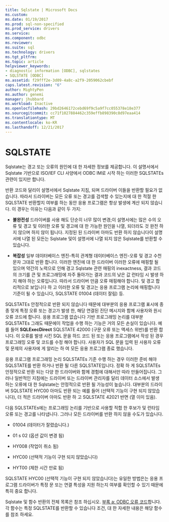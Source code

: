 ```yaml
---
title: Sqlstate | Microsoft Docs
ms.custom: 
ms.date: 01/19/2017
ms.prod: sql-non-specified
ms.prod_service: drivers
ms.service: 
ms.component: odbc
ms.reviewer: 
ms.suite: sql
ms.technology: drivers
ms.tgt_pltfrm: 
ms.topic: article
helpviewer_keywords:
- diagnostic information [ODBC], sqlstates
- SQLSTATE [ODBC]
ms.assetid: f29fff2e-3d09-4a8c-a2f9-2059062cbebf
caps.latest.revision: "6"
author: MightyPen
ms.author: genemi
manager: jhubbard
ms.workload: Inactive
ms.openlocfilehash: 29bd2646172cebd69f9c5a9f7cc055378e18e377
ms.sourcegitcommit: cc71f1027884462c359effb898390c8d97eaa414
ms.translationtype: MT
ms.contentlocale: ko-KR
ms.lasthandoff: 12/21/2017
---
```

# <a name="sqlstates"></a>SQLSTATE
Sqlstate는 경고 또는 오류의 원인에 대 한 자세한 정보를 제공합니다. 이 설명서에서 Sqlstate 기반으로 ISO/IEF CLI 사양에서 ODBC IM로 시작 하는 이러한 SQLSTATEs 관련이 있지만 합니다.  
  
 반환 코드와 달리이 설명서에서 Sqlstate 지침, 되며 드라이버 이들을 반환할 필요가 없습니다. 따라서 드라이버는 모든 오류 또는 경고를 검색할 수 있는지에 대 한 적절 한 SQLSTATE 반환할지 여부를 하는 동안 응용 프로그램은 항상 발생에 계산 되지 않습니다. 이 경우는 이유는 다음과 같이 두 가지:  
  
-   **불완전성** 드라이버를 사용 해도 단순히 너무 많이 변경;이 설명서에는 많은 수의 오류 및 경고 및 이러한 오류 및 경고에 대 한 가능한 원인을 나열, 되더라도 것 완전 하지 않으며 하지 않이 됩니다. 지정된 된 드라이버 아마도 반환 하지 않습니다이 설명서에 나열 된 모든는 Sqlstate 및이 설명서에 나열 되지 않은 Sqlstate를 반환할 수 있습니다.  
  
-   **복잡성** 일부 데이터베이스 엔진-특히 관계형 데이터베이스 엔진-오류 및 경고 수천 문자 그대로 반환 합니다. 이러한 엔진에 대 한 드라이버 이러한 오류에 매핑할 될 있으며 약간의 노력으로 인해 경고 Sqlstate 관련 매핑의 inexactness, 결과 코드의 크기를 큰 및 프로그래밍에 자주 돌아가는 결과 코드의 낮은 값 런타임 시 발생 하지 해야 하는 오류입니다. 따라서 드라이버 만큼 오류 매핑해야 합니다. 및 경고 합리적으로 보입니다 하 고 이러한 오류 및 경고는 응용 프로그램 논리에 매핑합니다 기준이 될 수 있습니다, SQLSTATE 01004 (데이터 잘림) 등.  
  
 SQLSTATEs 안정적으로 반환 되지 않습니다 때문에 대부분의 응용 프로그램 표시에 종종 맞게 특정 오류 또는 경고가 발생 한, 해당 연결된 진단 메시지와 함께 사용자와 원시 오류 코드에 합니다. 응용 프로그램 없습니다 기반 프로그래밍 논리를 대부분 SQLSTATEs 그래도 때문에이 작업을 수행 하는 기능은 거의 모든 손실이 있습니다. 예를 들어 **SQLExecDirect** SQLSTATE 42000 (구문 오류 또는 액세스 위반)를 반환 합니다. 이 오류를 발생 시킨 SQL 문을 하드 코드 된 또는 응용 프로그램에서 작성 된 경우 프로그래밍 오류 및 코드를 수정 해야 합니다. 사용자가 SQL 문을 입력 된 사용자 오류 및 문제의 사용자에 게 알리는 하 여 모든 응용 프로그램 종료 했습니다.  
  
 응용 프로그램 프로그래밍 논리 SQLSTATEs 기준 수행 하는 경우 이러한 준비 해야 SQLSTATE를 반환 하거나 반환 될 다른 SQLSTATE입니다. 정확 하 게 SQLSTATEs 안정적으로 반환 되는 다양 한 드라이버와 함께 경험에 대해서만 따라 만들어집니다. 그러나 일반적인 지침에는 드라이버 또는 드라이버 관리자를 달리 데이터 소스에서 발생 하는 오류에 대 한 Sqlstate는 안정적으로 반환 될 가능성이 높습니다. 대부분의 드라이버 SQLSTATE HYC00 아마도 반환 되는 예를 들어 (선택적 기능이 구현 되지 않았습니다), 더 적은 드라이버 아마도 반환 하 고 SQLSTATE 42021 반면 (열 이미 있음).  
  
 다음 SQLSTATEs에는 프로그래밍 논리를 기반으로 사용할 적합 한 후보가 및 런타임 오류 또는 경고를 나타냅니다. 그러나 모든 드라이버를 반환 하지 않을 수도가 있습니다.  
  
-   01004 (데이터가 잘렸습니다.)  
  
-   01 s 02 (옵션 값이 변경 됨)  
  
-   HY008 (작업이 취소 됨)  
  
-   HYC00 (선택적 기능이 구현 되지 않았습니다)  
  
-   HYT00 (제한 시간 만료 됨)  
  
 SQLSTATE HYC00 (선택적 기능이 구현 되지 않았습니다)는 유일한 방법은는 응용 프로그램 드라이버가 특정 문 또는 연결 특성을 지원 하는지 여부를 확인할 수 있기 때문에 특히 중요 합니다.  
  
 Sqlstate 및 함수 반환의 전체 목록은 참조 하십시오. [부록 a: ODBC 오류 코드](../../../odbc/reference/appendixes/appendix-a-odbc-error-codes.md)합니다. 각 함수는 특정 SQLSTATE를 반환할 수 있습니다 조건, 대 한 자세한 내용은 해당 함수를 참조 하세요.
